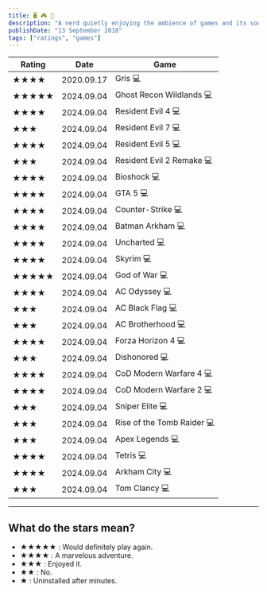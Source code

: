 ```yaml
---
title: 🖥️ 🎮 📱
description: "A nerd quietly enjoying the ambience of games and its soundtrack. WASD, SHIFT, SPACEBAR, F, R"
publishDate: "13 September 2018"
tags: ["ratings", "games"]
---
```

| Rating | Date | Game |
|--------|------------|---------------------------|
| ★★★★  | 2020.09.17 | Gris 💻 |
| ★★★★★ | 2024.09.04 | Ghost Recon Wildlands 💻 |
| ★★★★  | 2024.09.04 | Resident Evil 4 💻 |
| ★★★   | 2024.09.04 | Resident Evil 7 💻 |
| ★★★★  | 2024.09.04 | Resident Evil 5 💻 |
| ★★★   | 2024.09.04 | Resident Evil 2 Remake 💻 |
| ★★★★  | 2024.09.04 | Bioshock 💻 |
| ★★★★  | 2024.09.04 | GTA 5 💻 |
| ★★★★  | 2024.09.04 | Counter-Strike 💻 |
| ★★★★  | 2024.09.04 | Batman Arkham 💻 |
| ★★★★  | 2024.09.04 | Uncharted 💻 |
| ★★★★  | 2024.09.04 | Skyrim 💻 |
| ★★★★★ | 2024.09.04 | God of War 💻 |
| ★★★★  | 2024.09.04 | AC Odyssey 💻 |
| ★★★   | 2024.09.04 | AC Black Flag 💻 |
| ★★★   | 2024.09.04 | AC Brotherhood 💻 |
| ★★★★  | 2024.09.04 | Forza Horizon 4 💻 |
| ★★★   | 2024.09.04 | Dishonored 💻 |
| ★★★★  | 2024.09.04 | CoD Modern Warfare 4 💻 |
| ★★★★  | 2024.09.04 | CoD Modern Warfare 2 💻 |
| ★★★   | 2024.09.04 | Sniper Elite 💻 |
| ★★★   | 2024.09.04 | Rise of the Tomb Raider 💻 |
| ★★★   | 2024.09.04 | Apex Legends 💻 |
| ★★★★  | 2024.09.04 | Tetris 💻 |
| ★★★★  | 2024.09.04 | Arkham City 💻 |
| ★★★   | 2024.09.04 | Tom Clancy 💻 |

---

## What do the stars mean?
- **★★★★★** : Would definitely play again.  
- **★★★★** : A marvelous adventure.  
- **★★★** : Enjoyed it.  
- **★★** : No.  
- **★** : Uninstalled after minutes.  
